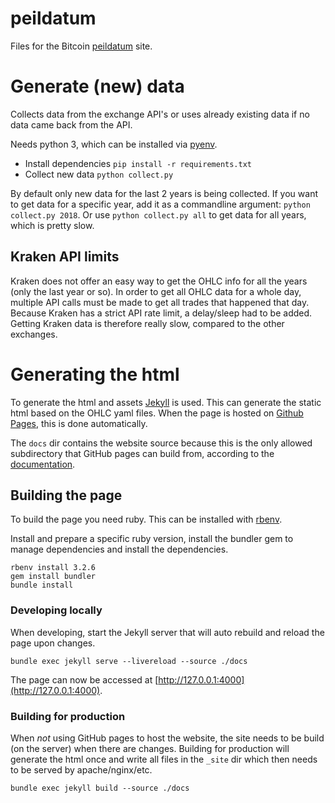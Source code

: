 # peildatum
Files for the Bitcoin [peildatum](https://peildatum.nl) site.

# Generate (new) data
Collects data from the exchange API's or uses already existing data if no data came back from the API.

Needs python 3, which can be installed via [pyenv](https://github.com/pyenv/pyenv).

- Install dependencies `pip install -r requirements.txt`
- Collect new data `python collect.py`

By default only new data for the last 2 years is being collected. If you want to get data for a specific year, add it as a commandline argument: `python collect.py 2018`. Or use `python collect.py all` to get data for all years, which is pretty slow.

## Kraken API limits
Kraken does not offer an easy way to get the OHLC info for all the years (only the last year or so). In order to get all OHLC data for a whole day, multiple API calls must be made to get all trades that happened that day. Because Kraken has a strict API rate limit, a delay/sleep had to be added. Getting Kraken data is therefore really slow, compared to the other exchanges.

# Generating the html
To generate the html and assets [Jekyll](https://jekyllrb.com) is used. This can generate the static html based on the OHLC yaml files.
When the page is hosted on [Github Pages](https://docs.github.com/en/pages), this is done automatically.

The `docs` dir contains the website source because this is the only allowed subdirectory that GitHub pages can build from, according to the [documentation](https://docs.github.com/en/pages/getting-started-with-github-pages/configuring-a-publishing-source-for-your-github-pages-site#about-publishing-sources).

## Building the page
To build the page you need ruby. This can be installed with [rbenv](https://github.com/rbenv/rbenv).

Install and prepare a specific ruby version, install the bundler gem to manage dependencies and install the dependencies.
```
rbenv install 3.2.6
gem install bundler
bundle install
```

### Developing locally
When developing, start the Jekyll server that will auto rebuild and reload the page upon changes.
```
bundle exec jekyll serve --livereload --source ./docs
```
The page can now be accessed at [http://127.0.0.1:4000](http://127.0.0.1:4000).

### Building for production
When *not* using GitHub pages to host the website, the site needs to be build (on the server) when there are changes.
Building for production will generate the html once and write all files in the `_site` dir which then needs to be served by apache/nginx/etc.
```
bundle exec jekyll build --source ./docs
```
